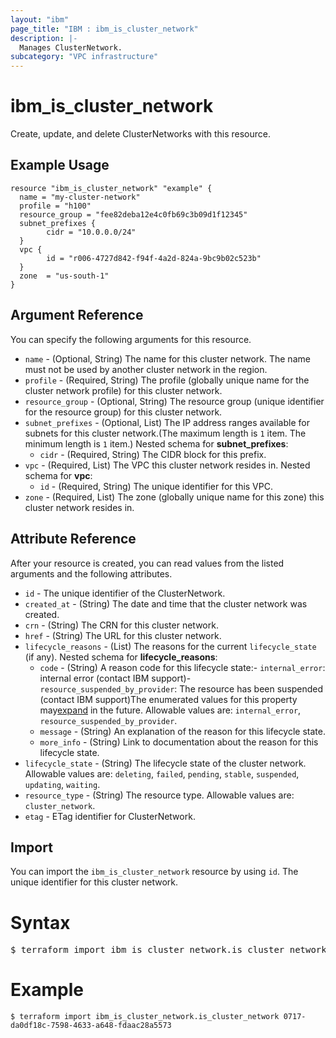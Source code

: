 ```yaml
---
layout: "ibm"
page_title: "IBM : ibm_is_cluster_network"
description: |-
  Manages ClusterNetwork.
subcategory: "VPC infrastructure"
---
```


# ibm_is_cluster_network

Create, update, and delete ClusterNetworks with this resource.

## Example Usage

```hcl
resource "ibm_is_cluster_network" "example" {
  name = "my-cluster-network"
  profile = "h100"
  resource_group = "fee82deba12e4c0fb69c3b09d1f12345"
  subnet_prefixes {
		cidr = "10.0.0.0/24"
  }
  vpc {
		id = "r006-4727d842-f94f-4a2d-824a-9bc9b02c523b"
  }
  zone  = "us-south-1"
}
```

## Argument Reference

You can specify the following arguments for this resource.

- `name` - (Optional, String) The name for this cluster network. The name must not be used by another cluster network in the region.
- `profile` - (Required, String) The profile (globally unique name for the cluster network profile) for this cluster network.
- `resource_group` - (Optional, String) The resource group (unique identifier for the resource group) for this cluster network.
- `subnet_prefixes` - (Optional, List) The IP address ranges available for subnets for this cluster network.(The maximum length is `1` item. The minimum length is `1` item.)
	Nested schema for **subnet_prefixes**:
	- `cidr` - (Required, String) The CIDR block for this prefix.
- `vpc` - (Required, List) The VPC this cluster network resides in.
	Nested schema for **vpc**:
	- `id` - (Required, String) The unique identifier for this VPC.
- `zone` - (Required, List)  The zone (globally unique name for this zone) this cluster network resides in.

## Attribute Reference

After your resource is created, you can read values from the listed arguments and the following attributes.

- `id` - The unique identifier of the ClusterNetwork.
- `created_at` - (String) The date and time that the cluster network was created.
- `crn` - (String) The CRN for this cluster network.
- `href` - (String) The URL for this cluster network.
- `lifecycle_reasons` - (List) The reasons for the current `lifecycle_state` (if any).
	Nested schema for **lifecycle_reasons**:
	- `code` - (String) A reason code for this lifecycle state:- `internal_error`: internal error (contact IBM support)- `resource_suspended_by_provider`: The resource has been suspended (contact IBM  support)The enumerated values for this property may[expand](https://cloud.ibm.com/apidocs/vpc#property-value-expansion) in the future. Allowable values are: `internal_error`, `resource_suspended_by_provider`.
	- `message` - (String) An explanation of the reason for this lifecycle state.
	- `more_info` - (String) Link to documentation about the reason for this lifecycle state.
- `lifecycle_state` - (String) The lifecycle state of the cluster network. Allowable values are: `deleting`, `failed`, `pending`, `stable`, `suspended`, `updating`, `waiting`.
- `resource_type` - (String) The resource type. Allowable values are: `cluster_network`.
- `etag` - ETag identifier for ClusterNetwork.

## Import

You can import the `ibm_is_cluster_network` resource by using `id`. The unique identifier for this cluster network.

# Syntax
<pre>
$ terraform import ibm_is_cluster_network.is_cluster_network &lt;id&gt;
</pre>

# Example
```
$ terraform import ibm_is_cluster_network.is_cluster_network 0717-da0df18c-7598-4633-a648-fdaac28a5573
```
